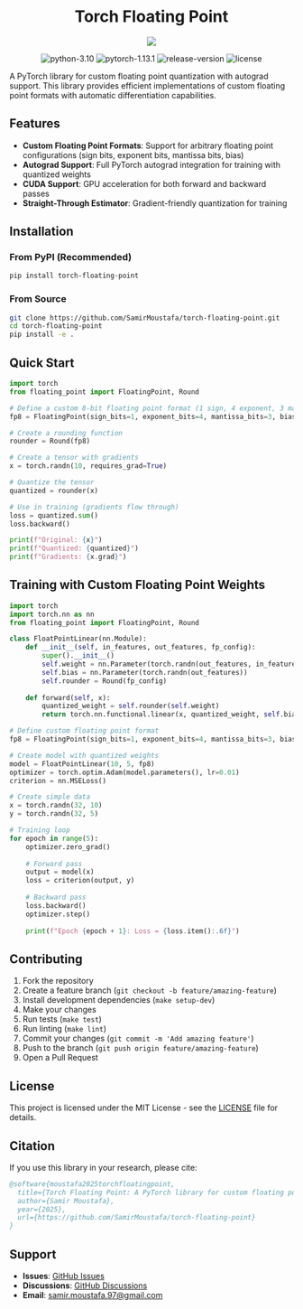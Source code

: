 <div align="center">

<h1> Torch Floating Point</h1>
<img src="assets/torch-floating-point-logo.png"/>

![python-3.10](https://img.shields.io/badge/python-3.10%2B-blue)
![pytorch-1.13.1](https://img.shields.io/badge/torch-2.4.1%2B-orange)
![release-version](https://img.shields.io/badge/release-0.1-green)
![license](https://img.shields.io/badge/license-GPL%202-red)
</div>

A PyTorch library for custom floating point quantization with autograd support. This library provides efficient implementations of custom floating point formats with automatic differentiation capabilities.

## Features

- **Custom Floating Point Formats**: Support for arbitrary floating point configurations (sign bits, exponent bits, mantissa bits, bias)
- **Autograd Support**: Full PyTorch autograd integration for training with quantized weights
- **CUDA Support**: GPU acceleration for both forward and backward passes
- **Straight-Through Estimator**: Gradient-friendly quantization for training

## Installation

### From PyPI (Recommended)

```bash
pip install torch-floating-point
```

### From Source

```bash
git clone https://github.com/SamirMoustafa/torch-floating-point.git
cd torch-floating-point
pip install -e .
```

## Quick Start

```python
import torch
from floating_point import FloatingPoint, Round

# Define a custom 8-bit floating point format (1 sign, 4 exponent, 3 mantissa bits)
fp8 = FloatingPoint(sign_bits=1, exponent_bits=4, mantissa_bits=3, bias=7, bits=8)

# Create a rounding function
rounder = Round(fp8)

# Create a tensor with gradients
x = torch.randn(10, requires_grad=True)

# Quantize the tensor
quantized = rounder(x)

# Use in training (gradients flow through)
loss = quantized.sum()
loss.backward()

print(f"Original: {x}")
print(f"Quantized: {quantized}")
print(f"Gradients: {x.grad}")
```

## Training with Custom Floating Point Weights

```python
import torch
import torch.nn as nn
from floating_point import FloatingPoint, Round

class FloatPointLinear(nn.Module):
    def __init__(self, in_features, out_features, fp_config):
        super().__init__()
        self.weight = nn.Parameter(torch.randn(out_features, in_features))
        self.bias = nn.Parameter(torch.randn(out_features))
        self.rounder = Round(fp_config)
    
    def forward(self, x):
        quantized_weight = self.rounder(self.weight)
        return torch.nn.functional.linear(x, quantized_weight, self.bias)

# Define custom floating point format
fp8 = FloatingPoint(sign_bits=1, exponent_bits=4, mantissa_bits=3, bias=7, bits=8)

# Create model with quantized weights
model = FloatPointLinear(10, 5, fp8)
optimizer = torch.optim.Adam(model.parameters(), lr=0.01)
criterion = nn.MSELoss()

# Create simple data
x = torch.randn(32, 10)
y = torch.randn(32, 5)

# Training loop
for epoch in range(5):
    optimizer.zero_grad()
    
    # Forward pass
    output = model(x)
    loss = criterion(output, y)
    
    # Backward pass
    loss.backward()
    optimizer.step()
    
    print(f"Epoch {epoch + 1}: Loss = {loss.item():.6f}")
```

## Contributing

1. Fork the repository
2. Create a feature branch (`git checkout -b feature/amazing-feature`)
3. Install development dependencies (`make setup-dev`)
4. Make your changes
5. Run tests (`make test`)
6. Run linting (`make lint`)
7. Commit your changes (`git commit -m 'Add amazing feature'`)
8. Push to the branch (`git push origin feature/amazing-feature`)
9. Open a Pull Request

## License

This project is licensed under the MIT License - see the [LICENSE](LICENSE) file for details.

## Citation

If you use this library in your research, please cite:

```bibtex
@software{moustafa2025torchfloatingpoint,
  title={Torch Floating Point: A PyTorch library for custom floating point quantization},
  author={Samir Moustafa},
  year={2025},
  url={https://github.com/SamirMoustafa/torch-floating-point}
}
```

## Support

- **Issues**: [GitHub Issues](https://github.com/SamirMoustafa/torch-floating-point/issues)
- **Discussions**: [GitHub Discussions](https://github.com/SamirMoustafa/torch-floating-point/discussions)
- **Email**: samir.moustafa.97@gmail.com
